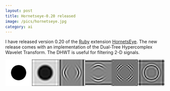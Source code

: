 ```yaml
---
layout: post
title: Hornetseye-0.20 released
image: /pics/hornetseye.jpg
category: ai
---
```


I have released version 0.20 of the [Ruby] extension [HornetsEye]. The new release comes with an  implementation of the Dual-Tree Hypercomplex Wavelet Transform. The DHWT is useful for filtering 2-D signals.

<span class="center"><img src="/pics/hca.jpg" width="508" alt="Picture of hypercomplex Wavelet decomposition"/></span>

[Ruby]: http://www.ruby-lang.org/
[HornetsEye]: http://www.wedesoft.de/hornetseye-api/
